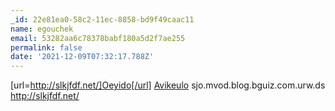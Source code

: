```yaml
---
_id: 22e81ea0-58c2-11ec-8858-bd9f49caac11
name: egouchek
email: 53282aa6c78378babf180a5d2f7ae255
permalink: false
date: '2021-12-09T07:32:17.788Z'
---
```

[url=http://slkjfdf.net/]Oeyido[/url] <a href="http://slkjfdf.net/">Avikeulo</a> sjo.mvod.blog.bguiz.com.urw.ds http://slkjfdf.net/

